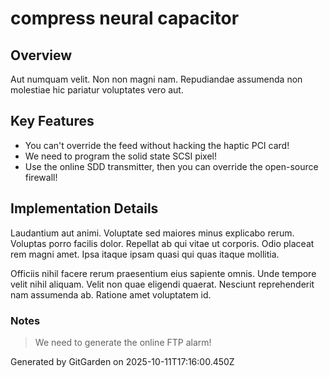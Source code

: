 # compress neural capacitor

## Overview
Aut numquam velit. Non non magni nam. Repudiandae assumenda non molestiae hic pariatur voluptates vero aut.

## Key Features
- You can't override the feed without hacking the haptic PCI card!
- We need to program the solid state SCSI pixel!
- Use the online SDD transmitter, then you can override the open-source firewall!

## Implementation Details
Laudantium aut animi. Voluptate sed maiores minus explicabo rerum. Voluptas porro facilis dolor. Repellat ab qui vitae ut corporis. Odio placeat rem magni amet. Ipsa itaque ipsam quasi qui quas itaque mollitia.
 Officiis nihil facere rerum praesentium eius sapiente omnis. Unde tempore velit nihil aliquam. Velit non quae eligendi quaerat. Nesciunt reprehenderit nam assumenda ab. Ratione amet voluptatem id.

### Notes
> We need to generate the online FTP alarm!

Generated by GitGarden on 2025-10-11T17:16:00.450Z